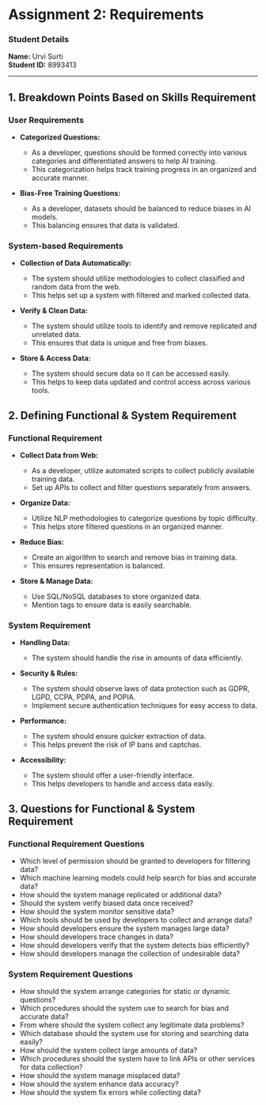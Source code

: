 # Assignment 2: Requirements

### Student Details
**Name:** Urvi Surti  
**Student ID:** 8993413 

---

## 1. Breakdown Points Based on Skills Requirement

### User Requirements
- **Categorized Questions:**
  - As a developer, questions should be formed correctly into various categories and differentiated answers to help AI training.
  - This categorization helps track training progress in an organized and accurate manner.
  
- **Bias-Free Training Questions:**
  - As a developer, datasets should be balanced to reduce biases in AI models.
  - This balancing ensures that data is validated.


### System-based Requirements
- **Collection of Data Automatically:**
  - The system should utilize methodologies to collect classified and random data from the web.
  - This helps set up a system with filtered and marked collected data.
  
- **Verify & Clean Data:**
  - The system should utilize tools to identify and remove replicated and unrelated data.
  - This ensures that data is unique and free from biases.
  
- **Store & Access Data:**
  - The system should secure data so it can be accessed easily.
  - This helps to keep data updated and control access across various tools.


## 2. Defining Functional & System Requirement

### Functional Requirement
- **Collect Data from Web:**
  - As a developer, utilize automated scripts to collect publicly available training data.
  - Set up APIs to collect and filter questions separately from answers.
  
- **Organize Data:**
  - Utilize NLP methodologies to categorize questions by topic difficulty.
  - This helps store filtered questions in an organized manner.
  
- **Reduce Bias:**
  - Create an algorithm to search and remove bias in training data.
  - This ensures representation is balanced.
  
- **Store & Manage Data:**
  - Use SQL/NoSQL databases to store organized data.
  - Mention tags to ensure data is easily searchable.

### System Requirement
- **Handling Data:**
  - The system should handle the rise in amounts of data efficiently.
  
- **Security & Rules:**
  - The system should observe laws of data protection such as GDPR, LGPD, CCPA, PDPA, and POPIA.
  - Implement secure authentication techniques for easy access to data.

- **Performance:**
  - The system should ensure quicker extraction of data.
  - This helps prevent the risk of IP bans and captchas.
  
- **Accessibility:**
  - The system should offer a user-friendly interface.
  - This helps developers to handle and access data easily.


## 3. Questions for Functional & System Requirement

### Functional Requirement Questions
- Which level of permission should be granted to developers for filtering data?
- Which machine learning models could help search for bias and accurate data?
- How should the system manage replicated or additional data?
- Should the system verify biased data once received?
- How should the system monitor sensitive data?
- Which tools should be used by developers to collect and arrange data?
- How should developers ensure the system manages large data?
- How should developers trace changes in data?
- How should developers verify that the system detects bias efficiently?
- How should developers manage the collection of undesirable data?

### System Requirement Questions
- How should the system arrange categories for static or dynamic questions?
- Which procedures should the system use to search for bias and accurate data?
- From where should the system collect any legitimate data problems?
- Which database should the system use for storing and searching data easily?
- How should the system collect large amounts of data?
- Which procedures should the system have to link APIs or other services for data collection?
- How should the system manage misplaced data?
- How should the system enhance data accuracy?
- How should the system fix errors while collecting data?

